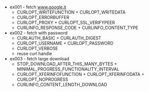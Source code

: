 ﻿* ex001 - fetch www.google.it
  * CURLOPT_WRITEFUNCTION + CURLOPT_WRITEDATA
  * CURLOPT_ERRORBUFFER
  * CURLOPT_PROXY + CURLOPT_SSL_VERIFYPEER
  * CURLINFO_RESPONSE_CODE + CURLINFO_CONTENT_TYPE
* ex002 - fetch with password
  * CURLAUTH_BASIC +  CURLAUTH_DIGEST
  * CURLOPT_USERNAME + CURLOPT_PASSWORD
  * CURLOPT_VERBOSE
  * reuse curl handle
* ex003 - fetch large download
  * STOP_DOWNLOAD_AFTER_THIS_MANY_BYTES + MINIMAL_PROGRESS_FUNCTIONALITY_INTERVAL
  * CURLOPT_XFERINFOFUNCTION + CURLOPT_XFERINFODATA + CURLOPT_NOPROGRESS
  * CURLINFO_CONTENT_LENGTH_DOWNLOAD